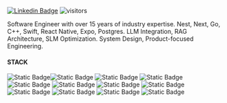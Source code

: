 [![Linkedin Badge](https://img.shields.io/badge/-mirzabekov-blue?style=flat-square&logo=Linkedin&logoColor=white&link=https://www.linkedin.com/in/mirzabekov/)](https://www.linkedin.com/in/mirzabekov/) ![visitors](https://visitor-badge.laobi.icu/badge?page_id=umidtech)

Software Engineer with over 15 years of industry expertise.
Nest, Next, Go, C++, Swift, React Native, Expo, Postgres.
LLM Integration, RAG Architecture, SLM Optimization.
System Design, Product-focused Engineering.

#### STACK

![Static Badge](https://img.shields.io/badge/Swift-0A1A2F?style=for-the-badge&logo=Swift)![Static Badge](https://img.shields.io/badge/TypeScript-0A1A2F?style=for-the-badge&logo=TypeScript) ![Static Badge](https://img.shields.io/badge/Next.js-0A1A2F?style=for-the-badge&logo=Next.js) ![Static Badge](https://img.shields.io/badge/React.js-0A1A2F?style=for-the-badge&logo=React) ![Static Badge](https://img.shields.io/badge/React%20Native-0A1A2F?style=for-the-badge&logo=React) ![Static Badge](https://img.shields.io/badge/Expo-0A1A2F?style=for-the-badge&logo=Expo) ![Static Badge](https://img.shields.io/badge/Node.js-0A1A2F?style=for-the-badge&logo=Node.js) ![Static Badge](https://img.shields.io/badge/Nest.js-0A1A2F?style=for-the-badge&logo=NestJS) ![Static Badge](https://img.shields.io/badge/SupaBase-0A1A2F?style=for-the-badge&logo=SupaBase) ![Static Badge](https://img.shields.io/badge/Postgres-0A1A2F?style=for-the-badge&logo=Postgresql) ![Static Badge](https://img.shields.io/badge/UX%2FUI-0A1A2F?style=for-the-badge&logo=Figma) ![Static Badge](https://img.shields.io/badge/Github-0A1A2F?style=for-the-badge&logo=Github)
